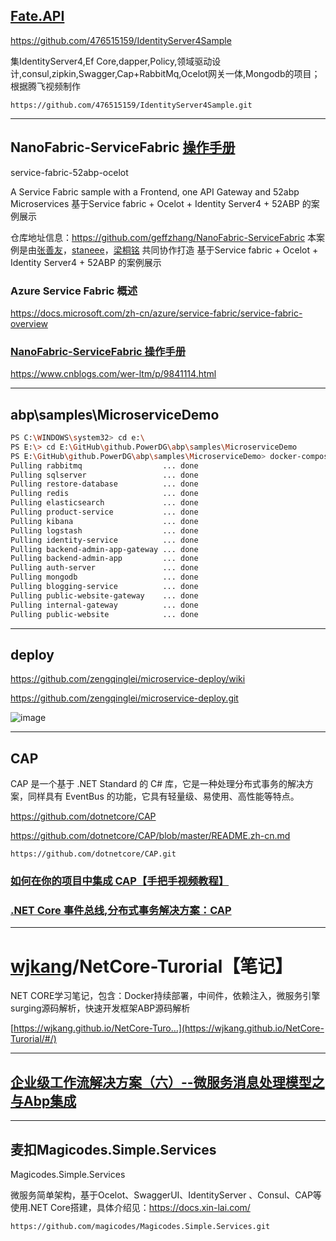 

##	[Fate.API](https://github.com/476515159/IdentityServer4Sample/tree/master/Fate.API)

https://github.com/476515159/IdentityServer4Sample

集IdentityServer4,Ef Core,dapper,Policy,领域驱动设计,consul,zipkin,Swagger,Cap+RabbitMq,Ocelot网关一体,Mongodb的项目；
根据腾飞视频制作

```
https://github.com/476515159/IdentityServer4Sample.git
```







---



##  NanoFabric-ServiceFabric [操作手册](https://github.com/geffzhang/NanoFabric-ServiceFabric)

service-fabric-52abp-ocelot

A Service Fabric sample with a Frontend, one API Gateway and 52abp Microservices 基于Service fabric + Ocelot + Identity Server4 + 52ABP 的案例展示

仓库地址信息：<https://github.com/geffzhang/NanoFabric-ServiceFabric> 本案例是由[张善友](https://github.com/geffzhang)，[staneee](https://github.com/staneee)，[梁桐铭](https://github.com/ltm0203) 共同协作打造 基于Service fabric + Ocelot + Identity Server4 + 52ABP 的案例展示





###	 Azure Service Fabric 概述

https://docs.microsoft.com/zh-cn/azure/service-fabric/service-fabric-overview

###	[NanoFabric-ServiceFabric 操作手册](https://www.cnblogs.com/wer-ltm/p/9841114.html)

https://www.cnblogs.com/wer-ltm/p/9841114.html

---





##	abp\samples\MicroserviceDemo



```bash
PS C:\WINDOWS\system32> cd e:\
PS E:\> cd E:\GitHub\github.PowerDG\abp\samples\MicroserviceDemo
PS E:\GitHub\github.PowerDG\abp\samples\MicroserviceDemo> docker-compose -f docker-compose.yml -f docker-compose.migrations.yml pull
Pulling rabbitmq                  ... done
Pulling sqlserver                 ... done
Pulling restore-database          ... done
Pulling redis                     ... done
Pulling elasticsearch             ... done
Pulling product-service           ... done
Pulling kibana                    ... done
Pulling logstash                  ... done
Pulling identity-service          ... done
Pulling backend-admin-app-gateway ... done
Pulling backend-admin-app         ... done
Pulling auth-server               ... done
Pulling mongodb                   ... done
Pulling blogging-service          ... done
Pulling public-website-gateway    ... done
Pulling internal-gateway          ... done
Pulling public-website            ... done

```





---



## **deploy**

https://github.com/zengqinglei/microservice-deploy/wiki

https://github.com/zengqinglei/microservice-deploy.git



![image](https://user-images.githubusercontent.com/7374317/50536228-114c0600-0b8d-11e9-82ba-4439e0688ad4.png)



---



##	CAP

CAP 是一个基于 .NET Standard 的 C# 库，它是一种处理分布式事务的解决方案，同样具有 EventBus 的功能，它具有轻量级、易使用、高性能等特点。

https://github.com/dotnetcore/CAP



https://github.com/dotnetcore/CAP/blob/master/README.zh-cn.md

````
https://github.com/dotnetcore/CAP.git
````





###	 [如何在你的项目中集成 CAP【手把手视频教程】](https://www.cnblogs.com/savorboard/p/cap-video-1.html)



###	[.NET Core 事件总线,分布式事务解决方案：CAP](https://www.cnblogs.com/savorboard/p/cap.html)

---



# [wjkang](https://github.com/wjkang)/**NetCore-Turorial【笔记】**



NET CORE学习笔记，包含：Docker持续部署，中间件，依赖注入，微服务引擎surging源码解析，快速开发框架ABP源码解析

[https://wjkang.github.io/NetCore-Turo…](https://wjkang.github.io/NetCore-Turorial/#/)





---



## [企业级工作流解决方案（六）--微服务消息处理模型之与Abp集成](https://www.cnblogs.com/spritekuang/p/10805737.html)







---

##	麦扣**Magicodes.Simple.Services**

Magicodes.Simple.Services

微服务简单架构，基于Ocelot、SwaggerUI、IdentityServer 、Consul、CAP等使用.NET Core搭建，具体介绍见：<https://docs.xin-lai.com/>

```
https://github.com/magicodes/Magicodes.Simple.Services.git
```

